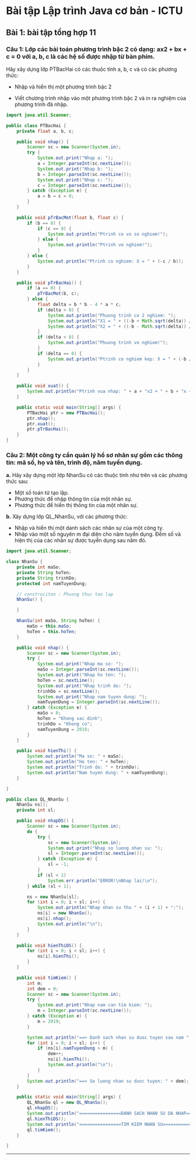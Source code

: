 # Bài tập Lập trình Java cơ bản - ICTU
## Bài 1: bài tập tổng hợp 11
### **Câu 1**: Lớp các bài toán phương trình bậc 2 có dạng: ax2 + bx + c = 0 với a, b, c là các hệ số được nhập từ bàn phím.
Hãy xây dựng lớp PTBacHai có các thuộc tính a, b, c và có các phương thức:

* Nhập và hiển thị một phương trình bậc 2

* Viết chương trình nhập vào một phương trình bậc 2 và in ra nghiệm của phương trình đã nhập.

``` java
import java.util.Scanner;

public class PTBacHai {
	private float a, b, c;

	public void nhap() {
		Scanner sc = new Scanner(System.in);
		try {
			System.out.print("Nhap a: ");
			a = Integer.parseInt(sc.nextLine());
			System.out.print("Nhap b: ");
			b = Integer.parseInt(sc.nextLine());
			System.out.print("Nhap c: ");
			c = Integer.parseInt(sc.nextLine());
		} catch (Exception e) {
			a = b = c = 0;
		}
	}

	public void pTrBacMot(float b, float c) {
		if (b == 0) {
			if (c == 0) {
				System.out.println("Ptrinh co vo so nghiem!");
			} else {
				System.out.println("Ptrinh vo nghiem!");
			}
		} else {
			System.out.println("Ptrinh co nghiem: X = " + (-c / b));
		}
	}

	public void pTrBacHai() {
		if (a == 0) {
			pTrBacMot(b, c);
		} else {
			float delta = b * b - 4 * a * c;
			if (delta > 0) {
				System.out.println("Phuong trinh co 2 nghiem: ");
				System.out.println("X1 = " + ((-b + Math.sqrt(delta)) / (2 * a)));
				System.out.println("X2 = " + ((-b - Math.sqrt(delta)) / (2 * a)));
			}
			if (delta < 0) {
				System.out.println("Phuong trinh vo nghiem!");
			}
			if (delta == 0) {
				System.out.println("Ptrinh co nghiem kep: X = " + (-b / (2 * a)));
			}
		}
	}

	public void xuat() {
		System.out.println("Ptrinh vua nhap: " + a + "x2 + " + b + "x + " + c + " = 0");
	}

	public static void main(String[] args) {
		PTBacHai ptr = new PTBacHai();
		ptr.nhap();
		ptr.xuat();
		ptr.pTrBacHai();
	}
}
```
### **Câu 2**: Một công ty cần quản lý hồ sơ nhân sự gồm các thông tin: mã số, họ và tên, trình độ, năm tuyển dụng.

  **a.** Hãy xây dựng một lớp NhanSu có các thuộc tính như trên và các phương thức sau:
     
* Một số toán tử tạo lập.
* Phương thức để nhập thông tin của một nhân sự.
* Phương thức để hiển thị thông tin của một nhân sự.

**b.** Xây dựng lớp QL_NhanSu, với các phương thức:
   
 * Nhập và hiển thị một danh sách các nhân sự của một công ty.
 * Nhập vào một số nguyên m đại diện cho năm tuyển dụng. Đếm số và hiện thị của các nhân sự được tuyển dụng sau năm đó.

``` java
import java.util.Scanner;

class NhanSu {
	private int maSo;
	private String hoTen;
	private String trinhDo;
	protected int namTuyenDung;

	// construciton : Phuong thuc tao lap
	NhanSu() {

	}

	NhanSu(int maSo, String hoTen) {
		maSo = this.maSo;
		hoTen = this.hoTen;
	}

	public void nhap() {
		Scanner sc = new Scanner(System.in);
		try {
			System.out.print("Nhap ma so: ");
			maSo = Integer.parseInt(sc.nextLine());
			System.out.print("Nhap ho ten: ");
			hoTen = sc.nextLine();
			System.out.print("Nhap trinh do: ");
			trinhDo = sc.nextLine();
			System.out.print("Nhap nam tuyen dung: ");
			namTuyenDung = Integer.parseInt(sc.nextLine());
		} catch (Exception e) {
			maSo = 0;
			hoTen = "Khong xac dinh";
			trinhDo = "Khong co";
			namTuyenDung = 2019;
		}
	}

	public void hienThi() {
		System.out.println("Ma so: " + maSo);
		System.out.println("Ho ten: " + hoTen);
		System.out.println("Trinh do: " + trinhDo);
		System.out.println("Nam tuyen dung: " + namTuyenDung);
	}

}

public class QL_NhanSu {
	NhanSu ns[];
	private int sl;

	public void nhapDS() {
		Scanner sc = new Scanner(System.in);
		do {
			try {
				sc = new Scanner(System.in);
				System.out.print("Nhap so luong nhan su: ");
				sl = Integer.parseInt(sc.nextLine());
			} catch (Exception e) {
				sl = -1;
			}
			if (sl < 1)
				System.err.println("ERROR!\nNhap lai!\n");
		} while (sl < 1);

		ns = new NhanSu[sl];
		for (int i = 0; i < sl; i++) {
			System.out.println("Nhap nhan su thu " + (i + 1) + ":");
			ns[i] = new NhanSu();
			ns[i].nhap();
			System.out.println("\n");
		}
	}

	public void hienThiDS() {
		for (int i = 0; i < sl; i++) {
			ns[i].hienThi();
		}
	}

	public void timKiem() {
		int m;
		int dem = 0;
		Scanner sc = new Scanner(System.in);
		try {
			System.out.print("Nhap nam can tim kiem: ");
			m = Integer.parseInt(sc.nextLine());
		} catch (Exception e) {
			m = 2019;
		}

		System.out.println("==> Danh sach nhan su duoc tuyen sau nam " + m + " gom: ");
		for (int i = 0; i < sl; i++) {
			if (ns[i].namTuyenDung > m) {
				dem++;
				ns[i].hienThi();
				System.out.println("\n");
			}
		}
		System.out.println("==> So luong nhan su duoc tuyen: " + dem);
	}

	public static void main(String[] args) {
		QL_NhanSu ql = new QL_NhanSu();
		ql.nhapDS();
		System.out.println("================DANH SACH NHAN SU DA NHAP=============");
		ql.hienThiDS();
		System.out.println("================TIM KIEM NHAN SU==============");
		ql.timKiem();
	}

}

```
 ***